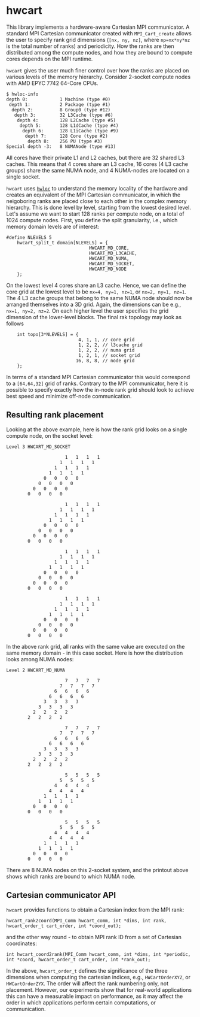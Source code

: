 # hwcart

This library implements a hardware-aware Cartesian MPI communicator. 
A standard MPI Cartesian communicator created with `MPI_Cart_create`
allows the user to specify rank grid dimensions (`[nx, ny, nz]`, where
`np=nx*ny*nz` is the total number of ranks) and periodicity. How the ranks
are then distributed among the compute nodes, and how they are bound to
compute cores depends on the MPI runtime.

`hwcart` gives the user much finer control over how the ranks are
placed on various levels of the memory hierarchy. Consider 2-socket compute nodes
with AMD EPYC 7742 64-Core CPUs. 

```
$ hwloc-info
depth 0:            1 Machine (type #0)
 depth 1:           2 Package (type #1)
  depth 2:          8 Group0 (type #12)
   depth 3:         32 L3Cache (type #6)
    depth 4:        128 L2Cache (type #5)
     depth 5:       128 L1dCache (type #4)
      depth 6:      128 L1iCache (type #9)
       depth 7:     128 Core (type #2)
        depth 8:    256 PU (type #3)
Special depth -3:   8 NUMANode (type #13)

```
All cores have their private L1 and L2 caches, but there are 32 shared L3 caches. 
This means that 4 cores share an L3 cache, 16 cores (4 L3 cache groups) share 
the same NUMA node, and 4 NUMA-nodes are located on a single socket.

`hwcart` uses [`hwloc`](https://www.open-mpi.org/projects/hwloc/) to understand
the memory locality of the hardware and creates an equivalent of the MPI Cartesian
communicator, in which the neigoboring ranks are placed close to each other in
the complex memory hierarchy. This is done level by level, starting from the lowest
desired level. Let's assume we want to start 128 ranks per compute node, on a total of
1024 compute nodes. First, you define the split granularity, i.e., which memory domain
levels are of interest:

```
#define NLEVELS 5
    hwcart_split_t domain[NLEVELS] = {
                               HWCART_MD_CORE,
                               HWCART_MD_L3CACHE,
                               HWCART_MD_NUMA,
                               HWCART_MD_SOCKET,
                               HWCART_MD_NODE
    };
```
On the lowest level 4 cores share an L3 cache. Hence, we can define the core
grid at the lowest level to be `nx=4, ny=1, nz=1`, or `nx=2, ny=1, nz=1`. 
The 4 L3 cache groups that belong to the same NUMA node should now be arranged themselves 
into a 3D grid. Again, the dimensions can be e.g., `nx=1, ny=2, nz=2`. On each higher level
the user specifies the grid dimension of the lower-level blocks. The final rak topology
may look as follows

```
    int topo[3*NLEVELS] = {
                           4, 1, 1, // core grid
                           1, 2, 2, // l3cache grid
                           1, 2, 2, // numa grid
                           1, 2, 1, // socket grid
                          16, 8, 8, // node grid
    };
```
In terms of a standard MPI Cartesian communicator this would correspond to a `[64,64,32]` grid
of ranks. Contrary to the MPI communicator, here it is possible to specify exactly how the
in-node rank grid should look to achieve best speed and minimize off-node communication.

## Resulting rank placement
Looking at the above example, here is how the rank grid looks on a single compute node, on the socket level:
```
Level 3 HWCART_MD_SOCKET

                      1   1   1   1
                    1   1   1   1
                  1   1   1   1
                1   1   1   1
              0   0   0   0
            0   0   0   0
          0   0   0   0
        0   0   0   0

                      1   1   1   1
                    1   1   1   1
                  1   1   1   1
                1   1   1   1
              0   0   0   0
            0   0   0   0
          0   0   0   0
        0   0   0   0

                      1   1   1   1
                    1   1   1   1
                  1   1   1   1
                1   1   1   1
              0   0   0   0
            0   0   0   0
          0   0   0   0
        0   0   0   0

                      1   1   1   1
                    1   1   1   1
                  1   1   1   1
                1   1   1   1
              0   0   0   0
            0   0   0   0
          0   0   0   0
        0   0   0   0

```
In the above rank grid, all ranks with the same value are executed on the same memory domain - in this case socket.
Here is how the distribution looks among NUMA nodes:
```
Level 2 HWCART_MD_NUMA

                      7   7   7   7
                    7   7   7   7
                  6   6   6   6
                6   6   6   6
              3   3   3   3
            3   3   3   3
          2   2   2   2
        2   2   2   2

                      7   7   7   7
                    7   7   7   7
                  6   6   6   6
                6   6   6   6
              3   3   3   3
            3   3   3   3
          2   2   2   2
        2   2   2   2

                      5   5   5   5
                    5   5   5   5
                  4   4   4   4
                4   4   4   4
              1   1   1   1
            1   1   1   1
          0   0   0   0
        0   0   0   0

                      5   5   5   5
                    5   5   5   5
                  4   4   4   4
                4   4   4   4
              1   1   1   1
            1   1   1   1
          0   0   0   0
        0   0   0   0
```
There are 8 NUMA nodes on this 2-socket system, and the printout above shows which ranks
are bound to which NUMA node.

## Cartesian communicator API
`hwcart` provides functions to obtain a Cartesian index from the MPI rank:

```
hwcart_rank2coord(MPI_Comm hwcart_comm, int *dims, int rank, hwcart_order_t cart_order, int *coord_out);
```
and the other way round - to obtain MPI rank ID from a set of Cartesian coordinates:

```
int hwcart_coord2rank(MPI_Comm hwcart_comm, int *dims, int *periodic, int *coord, hwcart_order_t cart_order, int *rank_out);
```
In the above, `hwcart_order_t` defines the significance of the three dimensions when computing the cartesian indices, e.g., 
`HWCartOrderXYZ`, or `HWCartOrderZYX`. The order will affect the rank numbering only, not placement. However, 
our experiments show that for real-world applications this can have a measurable impact on performance,
as it may affect the order in which applications perform certain computations, or communication.
